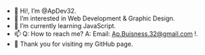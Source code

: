- 👋 Hi!, I’m @ApDev32.
- 👀 I’m interested in Web Development & Graphic Design.
- 🌱 I’m currently learning JavaScript.
- 📫 Q: How to reach me? A: Email: Ap.Buisness.32@gmail.com !.
- 🙏 Thank you for visiting my GitHub page.
